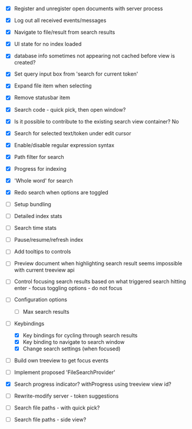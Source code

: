 - [x] Register and unregister open documents with server process 
- [x] Log out all received events/messages 
- [x] Navigate to file/result from search results
- [x] UI state for no index loaded 
- [x] database info sometimes not appearing 
    not cached before view is created?
- [x] Set query input box from 'search for current token'
- [x] Expand file item when selecting
- [x] Remove statusbar item 
- [x] Search code - quick pick, then open window? 
 - [x] Is it possible to contribute to the existing search view container? 
    No
- [x] Search for selected text/token under edit cursor
- [x] Enable/disable regular expression syntax
- [x] Path filter for search 
- [x] Progress for indexing 
- [x] 'Whole word' for search 
- [x] Redo search when options are toggled 
- [ ] Setup bundling 
- [ ] Detailed index stats
- [ ] Search time stats 
- [ ] Pause/resume/refresh index 
- [ ] Add tooltips to controls
- [ ] Preview document when highlighting search result 
    seems impossible with current treeview api 
- [ ] Control focusing search results based on what triggered search 
    hitting enter - focus 
    toggling options - do not focus 

- [ ] Configuration options
    - [ ] Max search results 
- [ ] Keybindings 
    - [x] Key bindings for cycling through search results 
    - [x] Key binding to navigate to search window 
    - [x] Change search settings (when focused) 

- [ ] Build own treeview to get focus events 
- [ ] Implement proposed 'FileSearchProvider' 
- [x] Search progress indicator?
    withProgress using treeview view id?
- [ ] Rewrite-modify server - token suggestions 
- [ ] Search file paths - with quick pick?
- [ ] Search file paths - side view?